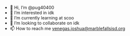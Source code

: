 - 👋 Hi, I’m @pug40400
- 👀 I’m interested in idk
- 🌱 I’m currently learning at scoo
- 💞️ I’m looking to collaborate on idk
- 📫 How to reach me venegas.joshua@marblefallsisd.org
<!---
pug40400/pug40400 is a ✨ special ✨ repository because its `README.md` (this file) appears on your GitHub profile.
You can click the Preview link to take a look at your changes.
--->
